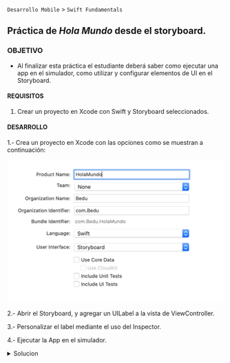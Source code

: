 
`Desarrollo Mobile` > `Swift Fundamentals`

## Práctica de *Hola Mundo* desde el storyboard.

### OBJETIVO

- Al finalizar esta práctica el estudiante deberá saber como ejecutar una app en el simulador, como utilizar y configurar elementos de UI en el Storyboard.

#### REQUISITOS

1. Crear un proyecto en Xcode con Swift y Storyboard seleccionados.

#### DESARROLLO

1.- Crea un proyecto en Xcode con las opciones como se muestran a continuación:

![](1.png)

2.- Abrir el Storyboard, y agregar un UILabel a la vista de ViewController.

3.- Personalizar el label mediante el uso del Inspector.

4.- Ejecutar la App en el simulador.


<details>
        <summary>Solucion</summary>
        <p> El UILabel es agregado mediante el botón de <strong>+</strong> ubicado en la esquina superior derecha, dicho botón es llamado <i>Library</i>. </p>
        <p>Al presionar el botón <strong>+</strong>, aparecerá un menú de componentes, buscar UILabel</p>
        <p>Al tener UILabel, arrastarlo al View, con el cursor ajustar el tamaño y en el inspector agregar un texto y color.</p>
         <p>Finalmente, ejecutar la App con el botón de Play. </p>
         <p> El resultado debe ser parecido a la sig. imágen. Note que aparecen unas líneas azules, estas líneas ayudaran a especificar una posición al componente.</p>
         <img src="2.png" alt="Solucion" width="600"
         height="411">
</details>



